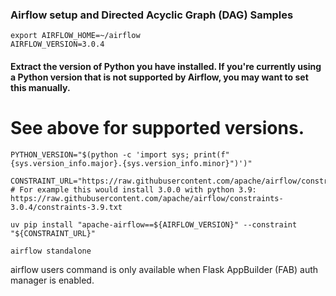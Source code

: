 ### Airflow setup and Directed Acyclic Graph (DAG) Samples


```
export AIRFLOW_HOME=~/airflow
AIRFLOW_VERSION=3.0.4
```
#### Extract the version of Python you have installed. If you're currently using a Python version that is not supported by Airflow, you may want to set this manually.
# See above for supported versions.

```
PYTHON_VERSION="$(python -c 'import sys; print(f"{sys.version_info.major}.{sys.version_info.minor}")')"

CONSTRAINT_URL="https://raw.githubusercontent.com/apache/airflow/constraints-${AIRFLOW_VERSION}/constraints-${PYTHON_VERSION}.txt"
# For example this would install 3.0.0 with python 3.9: https://raw.githubusercontent.com/apache/airflow/constraints-3.0.4/constraints-3.9.txt
```

```
uv pip install "apache-airflow==${AIRFLOW_VERSION}" --constraint "${CONSTRAINT_URL}"
```

```
airflow standalone
```


airflow users command is only available when Flask AppBuilder (FAB) auth manager is enabled.